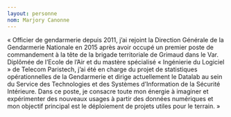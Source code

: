 ```yaml
---
layout: personne
nom: Marjory Canonne
---
```


« Officier de gendarmerie depuis 2011, j’ai rejoint la Direction Générale de la Gendarmerie Nationale en 2015 après avoir occupé un premier poste de commandement à la tête de la brigade territoriale de Grimaud dans le Var.
Diplômée de l’Ecole de l’Air et du mastère spécialisé « Ingénierie du Logiciel » de Telecom Paristech, j’ai été en charge du projet de statistiques opérationnelles de la Gendarmerie et dirige actuellement le Datalab au sein du Service des Technologies et des Systèmes d’Information de la Sécurité Intérieure. Dans ce poste, je consacre toute mon énergie à imaginer et expérimenter des nouveaux usages à partir des données numériques et mon objectif principal est le déploiement de projets utiles pour le terrain. »
